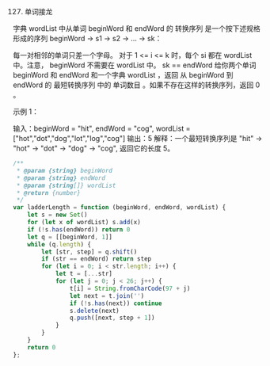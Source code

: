 127. 单词接龙

字典 wordList 中从单词 beginWord 和 endWord 的 转换序列 是一个按下述规格形成的序列 beginWord -> s1 -> s2 -> ... -> sk：

每一对相邻的单词只差一个字母。
 对于 1 <= i <= k 时，每个 si 都在 wordList 中。注意， beginWord 不需要在 wordList 中。
sk == endWord
给你两个单词 beginWord 和 endWord 和一个字典 wordList ，返回 从 beginWord 到 endWord 的 最短转换序列 中的 单词数目 。如果不存在这样的转换序列，返回 0 。

 
示例 1：

输入：beginWord = "hit", endWord = "cog", wordList = ["hot","dot","dog","lot","log","cog"]
输出：5
解释：一个最短转换序列是 "hit" -> "hot" -> "dot" -> "dog" -> "cog", 返回它的长度 5。
```js
/**
 * @param {string} beginWord
 * @param {string} endWord
 * @param {string[]} wordList
 * @return {number}
 */
var ladderLength = function (beginWord, endWord, wordList) {
    let s = new Set()
    for (let x of wordList) s.add(x)
    if (!s.has(endWord)) return 0
    let q = [[beginWord, 1]]
    while (q.length) {
        let [str, step] = q.shift()
        if (str == endWord) return step
        for (let i = 0; i < str.length; i++) {
            let t = [...str]
            for (let j = 0; j < 26; j++) {
                t[i] = String.fromCharCode(97 + j)
                let next = t.join('')
                if (!s.has(next)) continue
                s.delete(next)
                q.push([next, step + 1])
            }
        }
    }
    return 0
};
```